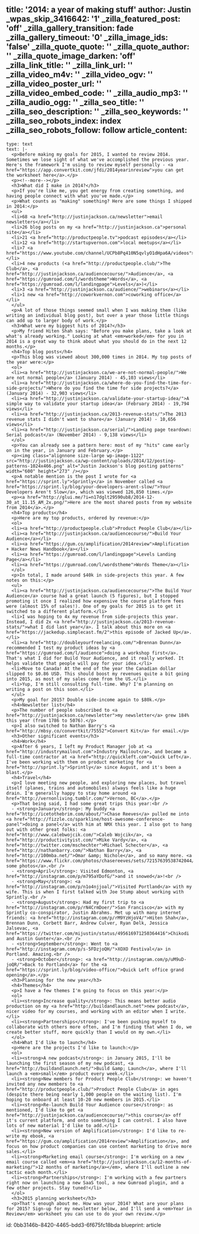 title: '2014: a year of making stuff'
author: Justin
_wpas_skip_3416642: '1'
_zilla_featured_post: 'off'
_zilla_gallery_transition: fade
_zilla_gallery_timeout: '0'
_zilla_image_ids: 'false'
_zilla_quote_quote: ''
_zilla_quote_author: ''
_zilla_quote_image_darken: 'off'
_zilla_link_title: ''
_zilla_link_url: ''
_zilla_video_m4v: ''
_zilla_video_ogv: ''
_zilla_video_poster_url: ''
_zilla_video_embed_code: ''
_zilla_audio_mp3: ''
_zilla_audio_ogg: ''
_zilla_seo_title: ''
_zilla_seo_description: ''
_zilla_seo_keywords: ''
_zilla_seo_robots_index: index
_zilla_seo_robots_follow: follow
article_content:
  -
    type: text
    text: |-
      <p>Before making my goals for 2015, I wanted to review 2014. Sometimes we lose sight of what we've accomplished the previous year. Here's the framework I'm using to review myself personally - <a href="https://app.convertkit.com/jfdi/2014yearinreview">you can get the worksheet here</a>.</p>
      <p><!--more--></p>
      <h3>What did I make in 2014?</h3>
      <p>If you're like me, you get energy from creating something, and having people connect with what you've made.</p>
      <p>What counts as "making" something? Here are some things I shipped in 2014:</p>
      <ul>
      <li>68 <a href="http://justinjackson.ca/newsletter">email newsletters</a></li>
      <li>26 blog posts on my <a href="http://justinjackson.ca">personal site</a></li>
      <li>21 <a href="http://productpeople.tv">podcast episodes</a></li>
      <li>12 <a href="http://startupvernon.com">local meetups</a></li>
      <li>7 <a href="https://www.youtube.com/channel/UCPb8Pq410N5qvlyO1dHpa6A/videos">videos</a></li>
      <li>4 new products (<a href="http://productpeople.club/">The Club</a>, <a href="http://justinjackson.ca/audiencecourse/">Audience</a>, <a href="https://gumroad.com/l/wordstheme">Words</a>, <a href="https://gumroad.com/l/landingpage">Levels</a>)</li>
      <li>3 <a href="http://justinjackson.ca/audience/">webinars</a></li>
      <li>1 new <a href="http://coworkvernon.com">coworking office</a></li>
      </ul>
      <p>A lot of those things seemed small when I was making them (like writing an individual blog post), but over a year those little things can add up to larger body of work.</p>
      <h3>What were my biggest hits of 2014?</h3>
      <p>My friend Hiten Shah says: "Before you make plans, take a look at what's already working." Looking at what <em>worked</em> for you in 2014 is a great way to think about what you should do in the next 12 months.</p>
      <h4>Top blog posts</h4>
      <p>This blog was viewed about 300,000 times in 2014. My top posts of the year were:</p>
      <ol>
      <li><a href="http://justinjackson.ca/we-are-not-normal-people/">We are not normal people</a> (January 2014) - 45,103 views</li>
      <li><a href="http://justinjackson.ca/where-do-you-find-the-time-for-side-projects/">Where do you find the time for side projects?</a> (January 2014) - 32,903 views</li>
      <li><a href="http://justinjackson.ca/validate-your-startup-idea/">A simple way to validate your startup idea</a> (February 2014) - 19,794 views</li>
      <li><a href="http://justinjackson.ca/2013-revenue-stats/">The 2013 revenue stats I didn't want to share</a> (January 2014) - 10,656 views</li>
      <li><a href="http://justinjackson.ca/serial/">Landing page teardown: Serial podcast</a> (November 2014) - 9,138 views</li>
      </ol>
      <p>You can already see a pattern here: most of my "hits" came early on in the year, in January and February.</p>
      <p><img class="alignnone size-large wp-image-1122" src="http://justinjackson.ca/wp-content/uploads/2014/12/posting-patterns-1024x466.png" alt="Justin Jackson's blog posting patterns" width="600" height="273" /></p>
      <p>A notable mention is the post I wrote for <a href="https://sprint.ly">Sprintly</a> in November called <a href="https://sprint.ly/blog/your-developers-arent-slow/">Your Developers Aren't Slow</a>, which was viewed 126,850 times.</p>
      <p><a href="http://glui.me/?i=n17dglt29590ub8/2014-12-30_at_11.15_AM_2x.png/">Here are the most shared posts from my website from 2014</a>.</p>
      <h4>Top products</h4>
      <p>Here are my top products, ordered by revenue:</p>
      <ol>
      <li><a href="http://productpeople.club">Product People Club</a></li>
      <li><a href="http://justinjackson.ca/audiencecourse/">Build Your Audience</a></li>
      <li><a href="https://gum.co/amplification/2014review">Amplification + Hacker News Handbook</a></li>
      <li><a href="https://gumroad.com/l/landingpage">Levels Landing Page</a></li>
      <li><a href="https://gumroad.com/l/wordstheme">Words Theme</a></li>
      </ol>
      <p>In total, I made around $40k in side-projects this year. A few notes on this:</p>
      <ul>
      <li><a href="http://justinjackson.ca/audiencecourse/">The Build Your Audience</a> course had a great launch (5 figures), but I stopped promoting it once I realized how expensive the course platform fees were (almost 15% of sales!). One of my goals for 2015 is to get it switched to a different platform.</li>
      <li>I was hoping to 4x my revenue from side-projects this year. Instead, I did 2x <a href="http://justinjackson.ca/2013-revenue-stats/">what I did last year</a>. I talk about this more on <a href="https://jackedup.simplecast.fm/2">this episode of Jacked Up</a>.</li>
      <li><a href="http://doubleyourfreelancing.com/">Brennan Dunn</a> recommended I test my product ideas by <a href="https://gumroad.com/l/audience">doing a workshop first</a>. That's what I did for Build Your Audience, and it really worked. It helps validate that people will pay for your idea.</li>
      <li>Move to Canada! At the end of the year the Canadian dollar slipped to $0.86 USD. This should boost my revenues quite a bit going into 2015, as most of my sales come from the US.</li>
      <li>Yup, I'm still consulting full-time. Why? I'm planning on writing a post on this soon.</li>
      </ul>
      <p>My goal for 2015? Double side-income again to $80k.</p>
      <h4>Newsletter list</h4>
      <p>The number of people subscribed to <a href="http://justinjackson.ca/newsletter">my newsletter</a> grew 184% this year (from 1786 to 5076).</p>
      <p>I also switched to Nathan Barry's <a href="http://mbsy.co/convertkit/75552">Convert Kit</a> for email.</p>
      <h3>Other significant events</h3>
      <h4>Work</h4>
      <p>After 6 years, I left my Product Manager job at <a href="http://industrymailout.com">Industry Mailout</a>, and became a full-time contractor at <a href="http://quickleft.com">Quick Left</a>. I've been working with them on product marketing for <a href="http://sprint.ly">Sprintly</a> since August, and it's been a blast.</p>
      <h4>Travel</h4>
      <p>I love meeting new people, and exploring new places, but travel itself (planes, trains and automobiles) always feels like a huge drain. I'm generally happy to stay home around <a href="http://vernonliving.tumblr.com/">Vernon, BC</a>.</p>
      <p>That being said, I had some great trips this year:<br />
      - <strong>January</strong>: My buddy <a href="http://icetothebrim.com/about/">Chase Reeves</a> pulled me into <a href="http://fizzle.co/sparkline/host-awesome-conference-panel">doing a panel</a> with him at NMX this year. I also got to hang out with other great folks: <a href="http://www.calebwojcik.com/">Caleb Wojcik</a>, <a href="http://productivityist.com/">Mike Vardy</a>, <a href="http://twitter.com/mschechter">Michael Schecter</a>, <a href="http://nathanbarry.com/">Nathan Barry</a>, <a href="http://100mba.net/">Omar &amp; Nichole</a>, and so many more. <a href="https://www.flickr.com/photos/chasereeves/sets/72157639538742044/">Here's some photos</a>.<br />
      - <strong>April</strong>: Visited Edmonton, <a href="http://instagram.com/p/m795aYDofG/">and it snowed</a>!<br />
      - <strong>May</strong>: <a href="http://instagram.com/p/n1o4njjoal/">Visited Portland</a> with my wife. This is when I first talked with Joe Stump about working with Sprintly.<br />
      - <strong>August</strong>: Had my first trip to <a href="http://instagram.com/p/rN4CrmDoer/">San Francisco</a> with my Sprintly co-conspirator, Justin Abrahms. Met up with many internet friends: <a href="http://instagram.com/p/rM9YzHjoV4/">Hiten Shah</a>, Brennan Dunn, Corbett Barr, Andrew Culver, Ryan Delk, Jessica Jalsevac, <a href="https://twitter.com/mijustin/status/495616971250364416">Chikodi and Austin Gunter</a>.<br />
      - <strong>September</strong>: Went to <a href="http://instagram.com/p/s-5FDzjoQH/">XOXO Festival</a> in Portland. Amazing.<br />
      - <strong>October</strong>: <a href="http://instagram.com/p/uM9uD-joQR/">Back to Portland</a> for the <a href="https://sprint.ly/blog/video-office/">Quick Left office grand opening</a>.</p>
      <h3>Planning for the new year</h3>
      <h4>Themes</h4>
      <p>I have a few themes I'm going to focus on this year:</p>
      <ol>
      <li><strong>Increase quality</strong>: This means better audio production on my <a href="http://buildandlaunch.net">new podcast</a>, nicer video for my courses, and working with an editor when I write.</li>
      <li><strong>Partnerships</strong>: I've been pushing myself to collaborate with others more often, and I'm finding that when I do, we create better stuff, more quickly than I would on my own.</li>
      </ol>
      <h4>What I'd like to launch</h4>
      <p>Here are the projects I'd like to launch:</p>
      <ol>
      <li><strong>A new podcast</strong>: in January 2015, I'll be launching the first season of my new podcast, <a href="http://buildandlaunch.net/">Build &amp; Launch</a>, where I'll launch a <em>small</em> product every week.</li>
      <li><strong>New members for Product People Club</strong>: we haven't invited any new members to <a href="http://productpeople.club/">Product People Club</a> in ages (despite there being nearly 1,000 people on the waiting list). I'm hoping to onboard at least 10-20 new members in 2015.</li>
      <li><strong>Re-launch Build Your Audience course</strong>: as mentioned, I'd like to get <a href="http://justinjackson.ca/audiencecourse/">this course</a> off it's current platform, and onto something I can control. I also have lots of new material I'd like to add.</li>
      <li><strong>New version of Amplification</strong>: I'd like to re-write my ebook, <a href="https://gum.co/amplification/2014review">Amplification</a>, and focus on how product companies can use content marketing to drive more sales.</li>
      <li><strong>Marketing email course</strong>: I'm working on a new email course called <em><a href="http://justinjackson.ca/12-months-of-marketing/">12 months of marketing</a></em>, where I'll outline a new tactic each month.</li>
      <li><strong>Partnerships</strong>: I'm working with a few partners right now on launching a new SaaS tool, a new Gumroad plugin, and a few other projects. Stay tuned!</li>
      </ol>
      <h3>2015 planning worksheet</h3>
      <p>That's enough about me. How was your 2014? What are your plans for 2015? Sign-up for my newsletter below, and I'll send a <em>Year in Review</em> worksheet you can use to do your own review.</p>
id: 0bb3146b-8420-4465-bdd3-6f675fc18bda
blueprint: article
